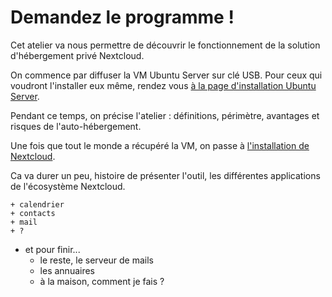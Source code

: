 # Demandez le programme !

Cet atelier va nous permettre de découvrir le fonctionnement
de la solution d'hébergement privé Nextcloud.

On commence par diffuser la VM Ubuntu Server sur clé USB.
Pour ceux qui voudront l'installer eux même, rendez vous [à la page d'installation Ubuntu Server](pages/ubuntu/installation.md).

Pendant ce temps, on précise l'atelier : 
définitions, périmètre, avantages et risques de l'auto-hébergement.

Une fois que tout le monde a récupéré la VM, 
on passe à [l'installation de Nextcloud](pages/nextcloud/installation.md).

Ca va durer un peu, histoire de présenter l'outil,
les différentes applications de l'écosystème Nextcloud.

    + calendrier 
    + contacts
    + mail
    + ?
- et pour finir...
    + le reste, le serveur de mails
    + les annuaires
    + à la maison, comment je fais ?


